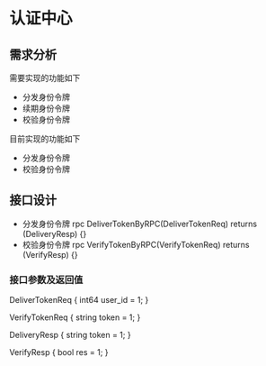 # 认证中心

## 需求分析

需要实现的功能如下

- 分发身份令牌
- 续期身份令牌
- 校验身份令牌

目前实现的功能如下

- 分发身份令牌
- 校验身份令牌

## 接口设计

- 分发身份令牌    rpc DeliverTokenByRPC(DeliverTokenReq) returns (DeliveryResp) {}
- 校验身份令牌    rpc VerifyTokenByRPC(VerifyTokenReq) returns (VerifyResp) {}

### 接口参数及返回值

DeliverTokenReq {
    int64  user_id = 1;
}

VerifyTokenReq {
    string token = 1;
}

DeliveryResp {
    string token = 1;
}

VerifyResp {
    bool res = 1;
}